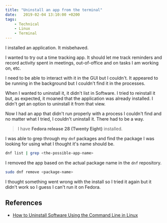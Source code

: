 ```yaml
---
title: "Uninstall an app from the terminal"
date:   2019-02-04 13:10:00 +0200
tags:
    - Technical
    - Linux
    - Terminal
---
```


I installed an application. It misbehaved.

I wanted to try out a time tracking app. It should let me track reminders and
record activity spent in meetings, out-of-office and on tasks I am working on, etc.

I need to be able to interact with it in the GUI but I couldn't. It appeared to
be running in the background but I couldn't find it in the processes.

When I wanted to uninstall it, it didn't list in Software. I tried to reinstall
it but, as expected, it moaned that the application was already installed. I didn't get an
option to uninstall it from that view.

Now I had an app that didn't run properly with a process I couldn't find and no
matter what I tried, I couldn't uninstall it. There had to be a way.

> I have **Fedora release 28 (Twenty Eight)** installed.

I was able to grep through my `dnf` packages and find the package I was looking
for using what I thought it's name should be.

```bash
dnf list | grep <the-possible-app-name>
```

I removed the app based on the actual package name in the `dnf` repository.

```bash
sudo dnf remove <package-name>
```

I thought something went wrong with the install so I tried it again but it didn't work so I
guess I can't run it on Fedora.

## References

* [How to Uninstall Software Using the Command Line in Linux](https://www.howtogeek.com/229699/how-to-uninstall-software-using-the-command-line-in-linux/)
